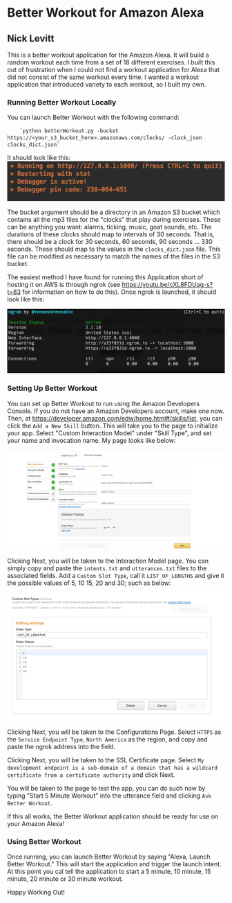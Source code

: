 # Better Workout for Amazon Alexa
## Nick Levitt

This is a better workout application for the Amazon Alexa. It will build a random workout each time from a set of 18 different exercises. I built this out of frustration when I could not find a workout application for Alexa that did not consist of the same workout every time. I wanted a workout application that introduced variety to each workout, so I built my own.

### Running Better Workout Locally

You can launch Better Workout with the following command:

		`python betterWorkout.py -bucket https://<your_s3_bucket_here>.amazonaws.com/clocks/ -clock_json clocks_dict.json`

It should look like this:
![Application Running](images/app_run.png)


The bucket argument should be a directory in an Amazon S3 bucket which contains all the mp3 files for the "clocks" that play during exercises. These can be anything you want: alarms, ticking, music, goat sounds, etc. The durations of these clocks should map to intervals of 30 seconds. That is, there should be a clock for 30 seconds, 60 seconds, 90 seconds ... 330 seconds. These should map to the values in the `clocks_dict.json` file. This file can be modified as necessary to match the names of the files in the S3 bucket.

The easiest method I have found for running this Application short of hosting it on AWS is through ngrok (see https://youtu.be/cXL8FDUag-s?t=83 for information on how to do this). Once ngrok is launched, it should look like this:

![ngrok Running](images/ngrok_run.png)

### Setting Up Better Workout

You can set up Better Workout to run using the Amazon Developers Console. If you do not have an Amazon Developers account, make one now. Then, at https://developer.amazon.com/edw/home.html#/skills/list, you can click the `Add a New Skill` button. This will take you to the page to initialize your app. Select "Custom Interaction Model" under "Skill Type", and set your name and invocation name. My page looks like below:

![Application Initialization](images/init.png)

Clicking Next, you will be taken to the Interaction Model page. You can simply copy and paste the `intents.txt` and `utterances.txt` files to the associated fields. Add a `Custom Slot Type`, call it `LIST_OF_LENGTHS` and give it the possible values of 5, 10 15, 20 and 30; such as below:

![Custom Slot](images/cust_slot.png)
 
Clicking Next, you will be taken to the Configurations Page. Select `HTTPS` as the `Service Endpoint Type`, `North America` as the region, and copy and paste the ngrok address into the field.

Clicking Next, you will be taken to the SSL Certificate page. Select `My development endpoint is a sub-domain of a domain that has a wildcard certificate from a certificate authority` and click Next.

You will be taken to the page to test the app, you can do such now by typing "Start 5 Minute Workout" into the utterance field and clicking `Ask Better Workout`. 

If this all works, the Better Workout application should be ready for use on your Amazon Alexa!

### Using Better Workout

Once running, you can launch Better Workout by saying "Alexa, Launch Better Workout." This will start the application and trigger the launch intent. At this point you cal tell the application to start a 5 minute, 10 minute, 15 minute, 20 minute or 30 minute workout. 

Happy Working Out!